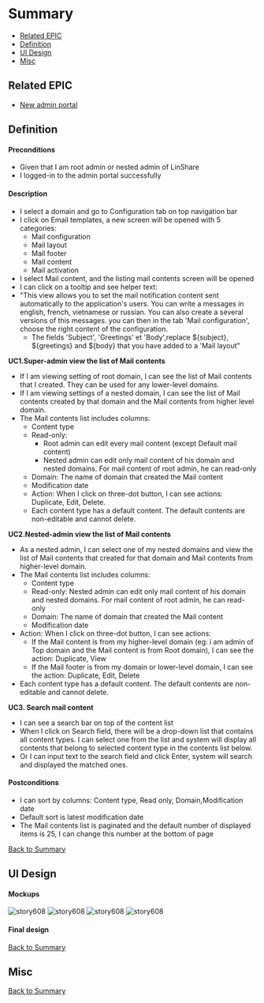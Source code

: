 # Summary

* [Related EPIC](#related-epic)
* [Definition](#definition)
* [UI Design](#ui-design)
* [Misc](#misc)

## Related EPIC

* [New admin portal](./README.md)

## Definition

#### Preconditions

* Given that I am root admin or nested admin of LinShare
* I logged-in to the admin portal successfully

#### Description
- I select a domain and go to Configuration tab on top navigation bar
- I click on Email templates, a new screen will be opened with 5 categories:
    - Mail configuration
    - Mail layout
    - Mail footer
    - Mail content
    - Mail activation
- I select Mail content, and the listing mail contents screen will be opened
- I can click on a tooltip and see helper text:
- "This view allows you to set the mail notification content sent automatically to the application's users. You can write a messages in english, french, vietnamese or russian. You can also create a several versions of this messages. you can then in the tab 'Mail configuration', choose the right content of the configuration.
  - The fields 'Subject', 'Greetings' et 'Body',replace ${subject}, ${greetings} and ${body} that you have added to a 'Mail layout"

**UC1.Super-admin view the list of Mail contents**
- If I am viewing setting of root domain, I can see the list of  Mail contents that I created. They can be used for any lower-level domains.
- If I am viewing settings of a nested domain, I can see the list of  Mail contents created by that domain and the  Mail contents from higher level domain.
- The Mail contents list includes columns:
   - Content type
   - Read-only:
      - Root admin can edit every mail content (except Default mail content)
      - Nested admin can edit only mail content of his domain and nested domains. For mail content of root admin, he can read-only
   - Domain: The name of domain that created the Mail content
   - Modification date
   - Action: When I click on three-dot button, I can see actions: Duplicate, Edit, Delete. 
   - Each content type has a default content. The default contents are non-editable and cannot delete. 

**UC2.Nested-admin view the list of  Mail contents**
- As a nested admin, I can select one of my nested domains and view the list of Mail contents that created for that domain and Mail contents from higher-level domain.
- The Mail contents list includes columns:
    - Content type
    - Read-only: Nested admin can edit only mail content of his domain and nested domains. For mail content of root admin, he can read-only
    - Domain: The name of domain that created the Mail content
    - Modification date
- Action: When I click on three-dot button, I can see actions:
    - If the Mail content is from my higher-level domain (eg: i am admin of Top domain and the Mail content is from Root domain), I can see the action: Duplicate, View
    - If the Mail footer is from my domain or lower-level domain, I can see the action: Duplicate, Edit, Delete
- Each content type has a default content. The default contents are non-editable and cannot delete.

**UC3. Search mail content**
- I can see a search bar on top of the content list 
- When I click on Search field, there will be a drop-down list that contains all content types. I can select one from the list and system will display all contents that belong to selected content type in the contents list below. 
- Or I can input text to the search field and click Enter, system will search and displayed the matched ones.

#### Postconditions

- I can sort by columns: Content type, Read only, Domain,Modification date
- Default sort is latest modification date
- The Mail contents list is paginated and the default number of displayed items is 25, I can change this number at the bottom of page

[Back to Summary](#summary)

## UI Design

#### Mockups

![story608](./mockups/608.1.png)
![story608](./mockups/608.2.png)
![story608](./mockups/608.3.png)
![story608](./mockups/608.4.png)

#### Final design

[Back to Summary](#summary)
## Misc

[Back to Summary](#summary)



